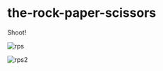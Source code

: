 # the-rock-paper-scissors
Shoot!

![rps](https://user-images.githubusercontent.com/44883733/59162815-8c630200-8ac5-11e9-8944-05cc475faf65.png)

![rps2](https://user-images.githubusercontent.com/44883733/59162840-eebc0280-8ac5-11e9-8eb4-2dc77eaff8c0.png)
